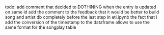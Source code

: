 todo: add comment that decided to DOTHINING when the entry is updated on same id
add the comment to the feedback that it would be better to build song and artist db completely before the last step in etl.ipynb
the fact that I add the conversion of the timestamp to the dataframe allows to use the same format for the songplay table